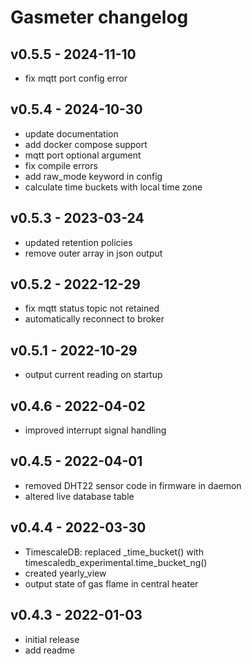 # Gasmeter changelog

## v0.5.5 - 2024-11-10
* fix mqtt port config error

## v0.5.4 - 2024-10-30
* update documentation
* add docker compose support
* mqtt port optional argument
* fix compile errors
* add raw\_mode keyword in config
* calculate time buckets with local time zone

## v0.5.3 - 2023-03-24
* updated retention policies
* remove outer array in json output

## v0.5.2 - 2022-12-29
* fix mqtt status topic not retained
* automatically reconnect to broker

## v0.5.1 - 2022-10-29
* output current reading on startup

## v0.4.6 - 2022-04-02
* improved interrupt signal handling

## v0.4.5 - 2022-04-01
* removed DHT22 sensor code in firmware in daemon
* altered live database table

## v0.4.4 - 2022-03-30
* TimescaleDB: replaced \_time\_bucket() with timescaledb\_experimental.time\_bucket\_ng()
* created yearly\_view
* output state of gas flame in central heater

## v0.4.3 - 2022-01-03
* initial release
* add readme
